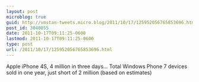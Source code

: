 ```yaml
---
layout: post
microblog: true
guid: http://vmstan-tweets.micro.blog/2011/10/17/125952056765853696.html
post_id: 3040055
date: 2011-10-17T09:11:25-0600
lastmod: 2011-10-17T09:11:25-0600
type: post
url: /2011/10/17/125952056765853696.html
---
```

Apple iPhone 4S, 4 million in three days… Total Windows Phone 7 devices sold in one year, just short of 2 million (based on estimates)

